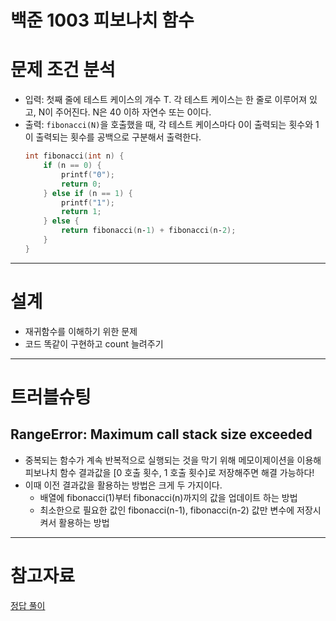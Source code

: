 # 백준 1003 피보나치 함수

# 문제 조건 분석

- 입력: 첫째 줄에 테스트 케이스의 개수 T. 각 테스트 케이스는 한 줄로 이루어져 있고, N이 주어진다. N은 40 이하 자연수 또는 0이다.
- 출력: `fibonacci(N)`을 호출했을 때, 각 테스트 케이스마다 0이 출력되는 횟수와 1이 출력되는 횟수를 공백으로 구분해서 출력한다.
  ```cpp
  int fibonacci(int n) {
      if (n == 0) {
          printf("0");
          return 0;
      } else if (n == 1) {
          printf("1");
          return 1;
      } else {
          return fibonacci(n‐1) + fibonacci(n‐2);
      }
  }
  ```

---

# 설계

- 재귀함수를 이해하기 위한 문제
- 코드 똑같이 구현하고 count 늘려주기

---

# 트러블슈팅

## RangeError: Maximum call stack size exceeded

- 중복되는 함수가 계속 반복적으로 실행되는 것을 막기 위해 메모이제이션을 이용해 피보나치 함수 결과값을 [0 호출 횟수, 1 호출 횟수]로 저장해주면 해결 가능하다!
- 이때 이전 결과값을 활용하는 방법은 크게 두 가지이다.
  - 배열에 fibonacci(1)부터 fibonacci(n)까지의 값을 업데이트 하는 방법
  - 최소한으로 필요한 값인 fibonacci(n-1), fibonacci(n-2) 값만 변수에 저장시켜서 활용하는 방법

---

# 참고자료

[정답 풀이](https://gurtn.tistory.com/69)
